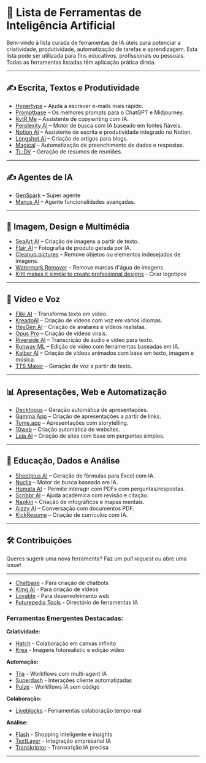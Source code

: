 
# 🌟 Lista de Ferramentas de Inteligência Artificial

Bem-vindo à lista curada de ferramentas de IA úteis para potenciar a criatividade, produtividade, automatização de tarefas e aprendizagem. Esta lista pode ser utilizada para fins educativos, profissionais ou pessoais. Todas as ferramentas listadas têm aplicação prática direta.

---

## ✍️ Escrita, Textos e Produtividade

- [Hypertype](https://www.hypertype.co/) – Ajuda a escrever e-mails mais rápido.  
- [Promptbase](https://promptbase.com/) – Os melhores prompts para o ChatGPT e Midjourney.  
- [RytR Me](https://rytr.me/) – Assistente de copywriting com IA.  
- [Perplexity AI](https://www.perplexity.ai/) – Motor de busca com IA baseado em fontes fiáveis.  
- [Notion AI](https://www.notion.so/product/ai) – Assistente de escrita e produtividade integrado no Notion.  
- [Longshot AI](https://www.longshot.ai/) – Criação de artigos para blogs.  
- [Magical](https://www.getmagical.com/) – Automatização de preenchimento de dados e respostas.  
- [TL;DV](https://tldv.io/) – Geração de resumos de reuniões.

---

## ✍️ Agentes de IA
- [GenSpark](ttps://www.genspark.ai/) – Super agente
- [Manus AI](https://www.manus.ai/) – Agente funcionalidades avançadas.  


---

## 🎨 Imagem, Design e Multimédia

- [SeaArt AI](https://www.seaart.ai/) – Criação de imagens a partir de texto.  
- [Flair AI](https://flair.ai/) – Fotografia de produto gerada por IA.  
- [Cleanup.pictures](https://cleanup.pictures/) – Remove objetos ou elementos indesejados de imagens.  
- [Watermark Remover](https://www.watermarkremover.io/) – Remove marcas d'água de imagens.
- [Kittl makes it simple to create professional designs](https://www.kittl.com/) - Criar logotipos
---

## 🎥 Vídeo e Voz

- [Fliki AI](https://fliki.ai/) – Transforma texto em vídeo.  
- [KreadoAI](https://www.kreadoai.com/) – Criação de vídeos com voz em vários idiomas.  
- [HeyGen AI](https://www.heygen.com/) – Criação de avatares e vídeos realistas.  
- [Opus Pro](https://www.opus.pro/) – Criação de vídeos virais.  
- [Riverside AI](https://riverside.fm/) – Transcrição de áudio e vídeo para texto.  
- [Runway ML](https://runwayml.com/) – Edição de vídeo com ferramentas baseadas em IA.  
- [Kaiber AI](https://www.kaiber.ai/) – Criação de vídeos animados com base em texto, imagem e música.  
- [TTS Maker](https://ttsmaker.com/) – Geração de voz a partir de texto.

---

## 📊 Apresentações, Web e Automatização

- [Decktopus](https://www.decktopus.com/) – Geração automática de apresentações.  
- [Gamma App](https://gamma.app/) – Criação de apresentações a partir de links.  
- [Tome.app](https://tome.app/) – Apresentações com storytelling.  
- [10web](https://10web.io/) – Criação automática de websites.  
- [Leia AI](https://www.leia.com/) – Criação de sites com base em perguntas simples.

---

## 🧠 Educação, Dados e Análise

- [Sheetplus AI](https://www.sheetplus.ai/) – Geração de fórmulas para Excel com IA.  
- [Nuclia](https://nuclia.com/) – Motor de busca baseado em IA.  
- [Humata AI](https://www.humata.ai/) – Permite interagir com PDFs com perguntas/respostas.  
- [Scribbr AI](https://www.scribbr.com/) – Ajuda académica com revisão e citação.  
- [Napkin](https://napkin.io/) – Criação de infográficos e mapas mentais.  
- [Aizzy AI](https://aizzy.ai/) – Conversação com documentos PDF.  
- [KickResume](https://www.kickresume.com/) – Criação de currículos com IA.

---

## 🛠️ Contribuições

Queres sugerir uma nova ferramenta? Faz um *pull request* ou abre uma *issue*!

---


- [Chatbase](https://www.chatbase.co/) - Para criação de chatbots
- [Kling AI](https://www.futurepedia.io/tool/kling) - Para criação de vídeos
- [Lovable](https://www.futurepedia.io/tool/lovable) - Para desenvolvimento web
- [Futurepedia Tools](https://www.futurepedia.io/) - Directório de ferramentas IA

### Ferramentas Emergentes Destacadas:

**Criatividade:**
- [Hatch](https://www.futurepedia.io/tool/hatch) - Colaboração em canvas infinito
- [Krea](https://www.futurepedia.io/tool/krea) - Imagens fotorealistic e edição vídeo

**Automação:**
- [Tila](https://www.futurepedia.io/tool/tila) - Workflows com multi-agent IA
- [Superdash](https://www.futurepedia.io/tool/superdash) - Interações cliente automatizadas
- [Pulze](https://www.futurepedia.io/tool/pulze) - Workflows IA sem código

**Colaboração:**
- [Liveblocks](https://www.futurepedia.io/tool/liveblocks) - Ferramentas colaboração tempo real

**Análise:**
- [Flash](https://www.futurepedia.io/tool/flash) - Shopping inteligente e insights
- [TextLayer](https://www.futurepedia.io/tool/textlayer) - Integração empresarial IA
- [Transkriptor](https://www.futurepedia.io/tool/transkriptor) - Transcrição IA precisa

---
